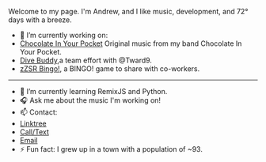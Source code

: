 Welcome to my page. I'm Andrew, and I like music, development, and 72° days with a breeze. 


- 💼 I’m currently working on: 
 - [Chocolate In Your Pocket](https://github.com/andrewmoody96/ciyp) Original music from my band Chocolate In Your Pocket.
 - [Dive Buddy](https://github.com/P3-sharkBait/diveBuddy),a team effort with @Tward9.
 - [zZSR Bingo!](https://github.com/andrewmoody96/csrBingo), a BINGO! game to share with co-workers. 
------
- 🌱 I’m currently learning RemixJS and Python. 
- 🎧 Ask me about the music I'm working on!
- 📫 Contact:
 - [Linktree](https://linktr.ee/migbood)
 - [Call/Text](tel:217-303-9449)
 - [Email](mailto:andrew.moody96@gmail.com)
- ⚡ Fun fact: I grew up in a town with a population of ~93. 
